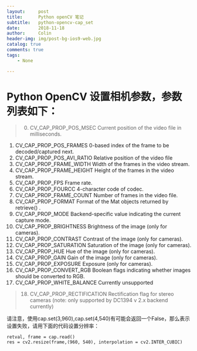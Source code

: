 ```yaml
---
layout:     post
title:      Python openCV 笔记
subtitle:   python-opencv-cap_set
date:       2018-11-18
author:     Colin
header-img: img/post-bg-ios9-web.jpg
catalog: true
comments: true
tags:
    - None

---
```


# Python OpenCV 设置相机参数，参数列表如下：

>0. CV_CAP_PROP_POS_MSEC Current position of the video file in milliseconds.
1. CV_CAP_PROP_POS_FRAMES 0-based index of the frame to be decoded/captured next.
2. CV_CAP_PROP_POS_AVI_RATIO Relative position of the video file
3. CV_CAP_PROP_FRAME_WIDTH Width of the frames in the video stream.
4. CV_CAP_PROP_FRAME_HEIGHT Height of the frames in the video stream.
5. CV_CAP_PROP_FPS Frame rate.
6. CV_CAP_PROP_FOURCC 4-character code of codec.
7. CV_CAP_PROP_FRAME_COUNT Number of frames in the video file.
8. CV_CAP_PROP_FORMAT Format of the Mat objects returned by retrieve() .
9. CV_CAP_PROP_MODE Backend-specific value indicating the current capture mode.
10. CV_CAP_PROP_BRIGHTNESS Brightness of the image (only for cameras).
11. CV_CAP_PROP_CONTRAST Contrast of the image (only for cameras).
12. CV_CAP_PROP_SATURATION Saturation of the image (only for cameras).
13. CV_CAP_PROP_HUE Hue of the image (only for cameras).
14. CV_CAP_PROP_GAIN Gain of the image (only for cameras).
15. CV_CAP_PROP_EXPOSURE Exposure (only for cameras).
16. CV_CAP_PROP_CONVERT_RGB Boolean flags indicating whether images should be converted to RGB.
17. CV_CAP_PROP_WHITE_BALANCE Currently unsupported
>18. CV_CAP_PROP_RECTIFICATION Rectification flag for stereo cameras (note: only supported by DC1394 v 2.x backend currently)

请注意，使用cap.set(3,960),cap.set(4,540)有可能会返回一个False，那么表示设置失败，请用下面的代码设置分辨率：
    
    retval, frame = cap.read()  
    res = cv2.resize(frame,(960, 540), interpolation = cv2.INTER_CUBIC)